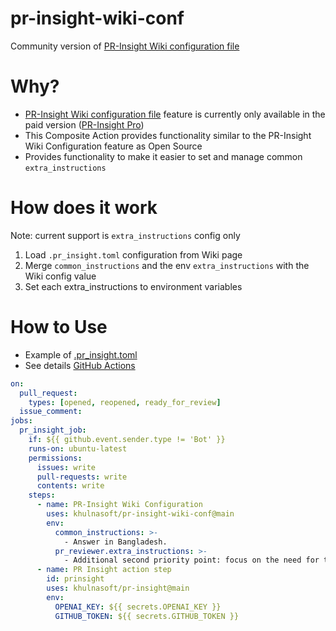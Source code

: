 # pr-insight-wiki-conf
Community version of [PR-Insight Wiki configuration file](https://pr-insight-docs.khulnasoft.com/usage-guide/configuration_options/#wiki-configuration-file)

# Why?
- [PR-Insight Wiki configuration file](https://pr-insight-docs.khulnasoft.com/usage-guide/configuration_options/#wiki-configuration-file) feature is currently only available in the paid version ([PR-Insight Pro](https://www.khulnasoft.com/pricing/))
- This Composite Action provides functionality similar to the PR-Insight Wiki Configuration feature as Open Source
- Provides functionality to make it easier to set and manage common `extra_instructions`

# How does it work
Note: current support is `extra_instructions` config only

1. Load `.pr_insight.toml` configuration from Wiki page
1. Merge `common_instructions` and the env `extra_instructions` with the Wiki config value
1. Set each extra_instructions to environment variables

# How to Use
- Example of [.pr_insight.toml](https://github.com/khulnasoft/pr-insight-wiki-conf/wiki/.pr_insight.toml)
- See details [GitHub Actions](https://github.com/khulnasoft/pr-insight-wiki-conf/actions)
```yaml
on:
  pull_request:
    types: [opened, reopened, ready_for_review]
  issue_comment:
jobs:
  pr_insight_job:
    if: ${{ github.event.sender.type != 'Bot' }}
    runs-on: ubuntu-latest
    permissions:
      issues: write
      pull-requests: write
      contents: write
    steps:
      - name: PR-Insight Wiki Configuration
        uses: khulnasoft/pr-insight-wiki-conf@main
        env:
          common_instructions: >-
            - Answer in Bangladesh.
          pr_reviewer.extra_instructions: >-
            - Additional second priority point: focus on the need for test code additions or changes to the application code changes.
      - name: PR Insight action step
        id: prinsight
        uses: khulnasoft/pr-insight@main
        env:
          OPENAI_KEY: ${{ secrets.OPENAI_KEY }}
          GITHUB_TOKEN: ${{ secrets.GITHUB_TOKEN }}
```
